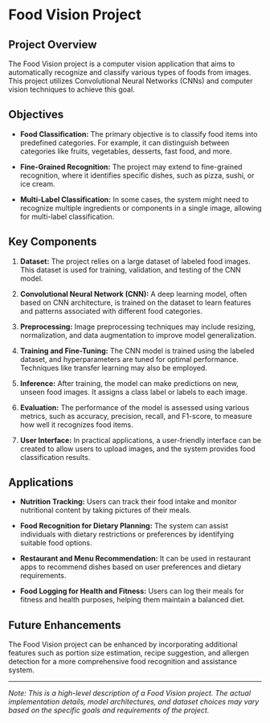 # Food Vision Project

## Project Overview
The Food Vision project is a computer vision application that aims to automatically recognize and classify various types of foods from images. This project utilizes Convolutional Neural Networks (CNNs) and computer vision techniques to achieve this goal.

## Objectives
- **Food Classification:** The primary objective is to classify food items into predefined categories. For example, it can distinguish between categories like fruits, vegetables, desserts, fast food, and more.

- **Fine-Grained Recognition:** The project may extend to fine-grained recognition, where it identifies specific dishes, such as pizza, sushi, or ice cream.

- **Multi-Label Classification:** In some cases, the system might need to recognize multiple ingredients or components in a single image, allowing for multi-label classification.

## Key Components
1. **Dataset:** The project relies on a large dataset of labeled food images. This dataset is used for training, validation, and testing of the CNN model.

2. **Convolutional Neural Network (CNN):** A deep learning model, often based on CNN architecture, is trained on the dataset to learn features and patterns associated with different food categories.

3. **Preprocessing:** Image preprocessing techniques may include resizing, normalization, and data augmentation to improve model generalization.

4. **Training and Fine-Tuning:** The CNN model is trained using the labeled dataset, and hyperparameters are tuned for optimal performance. Techniques like transfer learning may also be employed.

5. **Inference:** After training, the model can make predictions on new, unseen food images. It assigns a class label or labels to each image.

6. **Evaluation:** The performance of the model is assessed using various metrics, such as accuracy, precision, recall, and F1-score, to measure how well it recognizes food items.

7. **User Interface:** In practical applications, a user-friendly interface can be created to allow users to upload images, and the system provides food classification results.

## Applications
- **Nutrition Tracking:** Users can track their food intake and monitor nutritional content by taking pictures of their meals.

- **Food Recognition for Dietary Planning:** The system can assist individuals with dietary restrictions or preferences by identifying suitable food options.

- **Restaurant and Menu Recommendation:** It can be used in restaurant apps to recommend dishes based on user preferences and dietary requirements.

- **Food Logging for Health and Fitness:** Users can log their meals for fitness and health purposes, helping them maintain a balanced diet.

## Future Enhancements
The Food Vision project can be enhanced by incorporating additional features such as portion size estimation, recipe suggestion, and allergen detection for a more comprehensive food recognition and assistance system.

---

*Note: This is a high-level description of a Food Vision project. The actual implementation details, model architectures, and dataset choices may vary based on the specific goals and requirements of the project.*

